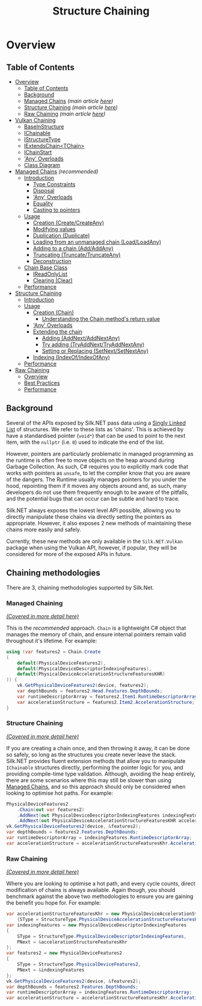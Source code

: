 ﻿---
title: Structure Chaining
---

# Overview

## Table of Contents

- [Overview](#overview)
    - [Table of Contents](#table-of-contents)
    - [Background](#background)
    - [Managed Chains](#managed-chaining) _(main article [here](managed-chaining.md))_
    - [Structure Chaining](#structure-chaining) _(main article [here](structure-chaining.md))_
    - [Raw Chaining](#raw-chaining) _(main article [here](raw_chaining.md))_
- [Vulkan Chaining](vulkan.md)
    - [BaseInStructure](vulkan.md#baseinstructure)
    - [IChainable](vulkan.md#ichainable)
    - [IStructureType](vulkan.md#istructuredtype)
    - [IExtendsChain&lt;TChain&gt;](vulkan.md#iextendschainlttchaingt)
    - [IChainStart](vulkan.md#ichainstart)
    - ['Any' Overloads](vulkan.md#any-overloads)
    - [Class Diagram](vulkan.md#class-diagram)
- [Managed Chains](managed-chaining.md) _(recommended)_
    - [Introduction](managed-chaining.md#introduction)
        - [Type Constraints](managed-chaining.md#type-constraints)
        - [Disposal](managed-chaining.md#disposal)
        - ['Any' Overloads](managed-chaining.md#any-overloads)
        - [Equality](managed-chaining.md#equality)
        - [Casting to pointers](managed-chaining.md#casting-to-pointers)
    - [Usage](managed-chaining.md#usage)
        - [Creation (Create/CreateAny)](managed-chaining.md#creation-createcreateany)
        - [Modifying values](managed-chaining.md#modifying-values)
        - [Duplication (Duplicate)](managed-chaining.md#duplication-duplicate)
        - [Loading from an unmanaged chain (Load/LoadAny)](managed-chaining.md#loading-from-an-unmanaged-chain-loadloadany)
        - [Adding to a chain (Add/AddAny)](managed-chaining.md#adding-to-a-chain-addaddany)
        - [Truncating (Truncate/TruncateAny)](managed-chaining.md#truncating-truncatetruncateany)
        - [Deconstruction](managed-chaining.md#deconstruction)
    - [Chain Base Class](managed-chaining.md#chain-base-class)
        - [IReadOnlyList](managed-chaining.md#ireadonlylist)
        - [Clearing (Clear)](managed-chaining.md#clearing-clear)
    - [Performance](managed-chaining.md#performance)
- [Structure Chaining](structure-chaining.md)
    - [Introduction](structure-chaining.md#introduction)
    - [Usage](structure-chaining.md#usage)
        - [Creation (Chain)](structure-chaining.md#creation-chain)
            - [Understanding the Chain method's return value](structure-chaining.md#understanding-the-chain-methods-return-value)
        - ['Any' Overloads](structure-chaining.md#any-overloads)
        - [Extending the chain](structure-chaining.md#extending-the-chain)
            - [Adding (AddNext/AddNextAny)](structure-chaining.md#adding-addnextaddnextany)
            - [Try adding (TryAddNext/TryAddNextAny)](structure-chaining.md#try-adding-tryaddnexttryaddnextany)
            - [Setting or Replacing (SetNext/SetNextAny)](structure-chaining.md#setting-or-replacing-setnextsetnextany)
        - [Indexing (IndexOf/IndexOfAny)](structure-chaining.md#indexing-indexofindexofany)
    - [Performance](structure-chaining.md#performance)
- [Raw Chaining](raw_chaining.md)
    - [Overview](raw_chaining.md#overview)
    - [Best Practices](raw_chaining.md#best-practices)
    - [Performance](raw_chaining.md#performance)

## Background

Several of the APIs exposed by Silk.NET pass data using
a [Singly Linked List](https://en.wikipedia.org/wiki/Linked_list) of structures. We refer to these lists as 'chains'.
This is achieved by have a standardised pointer (`void*`) that can be used to point to the next item, with
the `nullptr` (i.e. `0`) used to indicate the end of the list.

However, pointers are particularly problematic in managed programming as the runtime is often free to move objects on
the heap around during Garbage Collection. As such, C# requires you to explicitly mark code that works with pointers
as `unsafe`, to let the compiler know that you are aware of the dangers. The Runtime usually manages pointers for you
under the hood, repointing them if it moves any objects around and, as such, many developers do not use them frequently
enough to be aware of the pitfalls, and the potential bugs that can occur can be subtle and hard to trace.

Silk.NET always exposes the lowest level API possible, allowing you to directly manipulate these chains via directly
setting the pointers as appropriate. However, it also exposes 2 new methods of maintaining these chains more easily and
safely.

Currently, these new methods are only available in the `Silk.NET.Vulkan` package when using the Vulkan API, however, if
popular, they will be considered for more of the exposed APIs in future.

## Chaining methodologies

There are 3, chaining methodologies supported by Silk.Net.

### Managed Chaining

[_(Covered in more detail here)_](managed-chaining.md)

This is the _recommended_ approach.  `Chain` is a lightweight C# object that manages the memory of chain, and ensure
internal pointers remain valid throughout it's lifetime. For example:

```csharp
using (var features2 = Chain.Create
(
    default(PhysicalDeviceFeatures2),
    default(PhysicalDeviceDescriptorIndexingFeatures),
    default(PhysicalDeviceAccelerationStructureFeaturesKHR)
)) {
    vk.GetPhysicalDeviceFeatures2(device, features2);
    var depthBounds = features2.Head.Features.DepthBounds;
    var runtimeDescriptorArray = features2.Item1.RuntimeDescriptorArray;
    var accelerationStructure = features2.Item2.AccelerationStructure;
}
```

### Structure Chaining

[_(Covered in more detail here)_](structure-chaining.md)

If you are creating a chain once, and then throwing it away, it can be done so safely, so long as the structures you
create never leave the stack. Silk.NET provides fluent extension methods that allow you to manipulate `IChainable`
structures directly, performing the pointer logic for you, and providing compile-time type validation. Although,
avoiding the heap entirely, there are some scenarios where this may still be slower than
using [Managed Chains](managed-chains.md), and so this approach should only be considered when looking to optimise hot
paths. For example:

```csharp
PhysicalDeviceFeatures2
    .Chain(out var features2)
    .AddNext(out PhysicalDeviceDescriptorIndexingFeatures indexingFeatures)
    .AddNext(out PhysicalDeviceAccelerationStructureFeaturesKHR accelerationStructureFeaturesKhr);
vk.GetPhysicalDeviceFeatures2(device, &features2);
var depthBounds = features2.Features.DepthBounds;
var runtimeDescriptorArray = indexingFeatures.RuntimeDescriptorArray;
var accelerationStructure = accelerationStructureFeaturesKhr.AccelerationStructure;
```

### Raw Chaining

[_(Covered in more detail here)_](raw_chaining.md)

Where you are looking to optimise a hot path, and every cycle counts, direct modification of chains is always available.
Again though, you should benchmark against the above two methodologies to ensure you are gaining the benefit you hope
for. For example:

```csharp
var accelerationStructureFeaturesKhr = new PhysicalDeviceAccelerationStructureFeaturesKHR
    {SType = StructureType.PhysicalDeviceAccelerationStructureFeaturesKhr};
var indexingFeatures = new PhysicalDeviceDescriptorIndexingFeatures
{
    SType = StructureType.PhysicalDeviceDescriptorIndexingFeatures,
    PNext = &accelerationStructureFeaturesKhr
};
var features2 = new PhysicalDeviceFeatures2
{
    SType = StructureType.PhysicalDeviceFeatures2,
    PNext = &indexingFeatures
};
vk.GetPhysicalDeviceFeatures2(device, &features2);
var depthBounds = features2.Features.DepthBounds;
var runtimeDescriptorArray = indexingFeatures.RuntimeDescriptorArray;
var accelerationStructure = accelerationStructureFeaturesKhr.AccelerationStructure;
```
